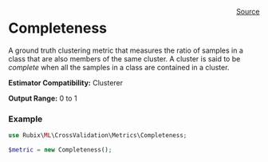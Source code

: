 <span style="float:right;"><a href="https://github.com/RubixML/RubixML/blob/master/src/CrossValidation/Metrics/Completeness.php">Source</a></span>

# Completeness
A ground truth clustering metric that measures the ratio of samples in a class that are also members of the same cluster. A cluster is said to be *complete* when all the samples in a class are contained in a cluster.

**Estimator Compatibility:** Clusterer

**Output Range:** 0 to 1

### Example
```php
use Rubix\ML\CrossValidation\Metrics\Completeness;

$metric = new Completeness();
```